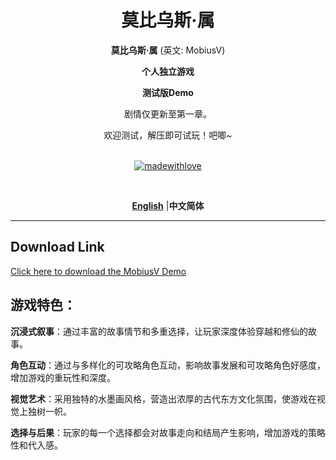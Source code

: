 <div align="center">

<h1>莫比乌斯·属</h1>

**莫比乌斯·属** (英文: MobiusV)

**个人独立游戏**

**测试版Demo**

剧情仅更新至第一章。

欢迎测试，解压即可试玩！吧唧~
<br><br>

[![madewithlove](https://img.shields.io/badge/made_with-%E2%9D%A4-red?style=for-the-badge&labelColor=orange)](https://github.com/Bailycutecutecute/Mobius-V)

<br>

 [**English**](../../README.md) |**中文简体**

</div>

---
## Download Link

[Click here to download the MobiusV Demo](./MobiusV2.0.rar)


## 游戏特色：

**沉浸式叙事**：通过丰富的故事情节和多重选择，让玩家深度体验穿越和修仙的故事。

**角色互动**：通过与多样化的可攻略角色互动，影响故事发展和可攻略角色好感度，增加游戏的重玩性和深度。

**视觉艺术**：采用独特的水墨画风格，营造出浓厚的古代东方文化氛围，使游戏在视觉上独树一帜。

**选择与后果**：玩家的每一个选择都会对故事走向和结局产生影响，增加游戏的策略性和代入感。
